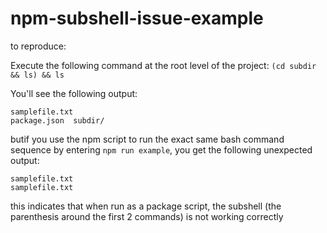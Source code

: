 # npm-subshell-issue-example

to reproduce:

Execute the following command at the root level of the project: `(cd subdir && ls) && ls`

You'll see the following output:
```
samplefile.txt
package.json  subdir/
```

butif you use the npm script to run the exact same bash command sequence by entering `npm run example`, you get the following unexpected output:
```
samplefile.txt
samplefile.txt
```

this indicates that when run as a package script, the subshell (the parenthesis around the first 2 commands) is not working correctly
